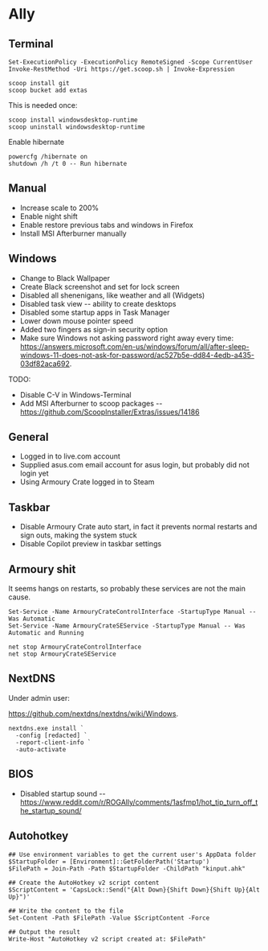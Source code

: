# Ally

## Terminal

```console
Set-ExecutionPolicy -ExecutionPolicy RemoteSigned -Scope CurrentUser
Invoke-RestMethod -Uri https://get.scoop.sh | Invoke-Expression
```

```console
scoop install git
scoop bucket add extas
```

This is needed once:

```console
scoop install windowsdesktop-runtime
scoop uninstall windowsdesktop-runtime
```

Enable hibernate

```console
powercfg /hibernate on
shutdown /h /t 0 -- Run hibernate
```

## Manual

* Increase scale to 200%
* Enable night shift
* Enable restore previous tabs and windows in Firefox
* Install MSI Afterburner manually

## Windows

* Change to Black Wallpaper
* Create Black screenshot and set for lock screen
* Disabled all shenenigans, like weather and all (Widgets)
* Disabled task view -- ability to create desktops
* Disabled some startup apps in Task Manager
* Lower down mouse pointer speed
* Added two fingers as sign-in security option
* Make sure Windows not asking password right away every time:
  https://answers.microsoft.com/en-us/windows/forum/all/after-sleep-windows-11-does-not-ask-for-password/ac527b5e-dd84-4edb-a435-03df82aca692.

TODO:

* Disable C-V in Windows-Terminal
* Add MSI Afterburner to scoop packages -- https://github.com/ScoopInstaller/Extras/issues/14186

## General

* Logged in to live.com account
* Supplied asus.com email account for asus login, but probably did not login yet
* Using Armoury Crate logged in to Steam

## Taskbar 

* Disable Armoury Crate auto start, in fact it prevents normal restarts and
  sign outs, making the system stuck
* Disable Copilot preview in taskbar settings


## Armoury shit

It seems hangs on restarts, so probably these services are not the main cause.

```console
Set-Service -Name ArmouryCrateControlInterface -StartupType Manual -- Was Automatic
Set-Service -Name ArmouryCrateSEService -StartupType Manual -- Was Automatic and Running

net stop ArmouryCrateControlInterface
net stop ArmouryCrateSEService
```

## NextDNS

Under admin user:

https://github.com/nextdns/nextdns/wiki/Windows.

```console
nextdns.exe install `
  -config [redacted] `
  -report-client-info `
  -auto-activate
```

## BIOS

* Disabled startup sound -- https://www.reddit.com/r/ROGAlly/comments/1asfmp1/hot_tip_turn_off_the_startup_sound/

## Autohotkey

```console
## Use environment variables to get the current user's AppData folder
$StartupFolder = [Environment]::GetFolderPath('Startup')
$FilePath = Join-Path -Path $StartupFolder -ChildPath "kinput.ahk"

## Create the AutoHotkey v2 script content
$ScriptContent = 'CapsLock::Send("{Alt Down}{Shift Down}{Shift Up}{Alt Up}")'

## Write the content to the file
Set-Content -Path $FilePath -Value $ScriptContent -Force

## Output the result
Write-Host "AutoHotkey v2 script created at: $FilePath"
```
